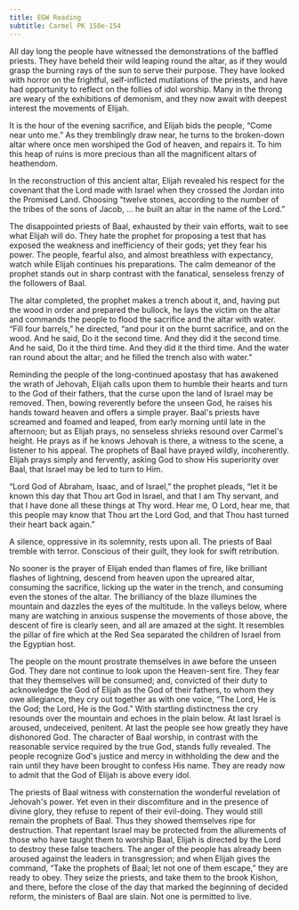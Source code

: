 ```yaml
---
title: EGW Reading
subtitle: Carmel PK 150e-154
---
```


All day long the people have witnessed the demonstrations of the baffled priests. They have beheld their wild leaping round the altar, as if they would grasp the burning rays of the sun to serve their purpose. They have looked with horror on the frightful, self-inflicted mutilations of the priests, and have had opportunity to reflect on the follies of idol worship. Many in the throng are weary of the exhibitions of demonism, and they now await with deepest interest the movements of Elijah.

It is the hour of the evening sacrifice, and Elijah bids the people, “Come near unto me.” As they tremblingly draw near, he turns to the broken-down altar where once men worshiped the God of heaven, and repairs it. To him this heap of ruins is more precious than all the magnificent altars of heathendom.

In the reconstruction of this ancient altar, Elijah revealed his respect for the covenant that the Lord made with Israel when they crossed the Jordan into the Promised Land. Choosing “twelve stones, according to the number of the tribes of the sons of Jacob, ... he built an altar in the name of the Lord.”

The disappointed priests of Baal, exhausted by their vain efforts, wait to see what Elijah will do. They hate the prophet for proposing a test that has exposed the weakness and inefficiency of their gods; yet they fear his power. The people, fearful also, and almost breathless with expectancy, watch while Elijah continues his preparations. The calm demeanor of the prophet stands out in sharp contrast with the fanatical, senseless frenzy of the followers of Baal.

The altar completed, the prophet makes a trench about it, and, having put the wood in order and prepared the bullock, he lays the victim on the altar and commands the people to flood the sacrifice and the altar with water. “Fill four barrels,” he directed, “and pour it on the burnt sacrifice, and on the wood. And he said, Do it the second time. And they did it the second time. And he said, Do it the third time. And they did it the third time. And the water ran round about the altar; and he filled the trench also with water.”

Reminding the people of the long-continued apostasy that has awakened the wrath of Jehovah, Elijah calls upon them to humble their hearts and turn to the God of their fathers, that the curse upon the land of Israel may be removed. Then, bowing reverently before the unseen God, he raises his hands toward heaven and offers a simple prayer. Baal's priests have screamed and foamed and leaped, from early morning until late in the afternoon; but as Elijah prays, no senseless shrieks resound over Carmel's height. He prays as if he knows Jehovah is there, a witness to the scene, a listener to his appeal. The prophets of Baal have prayed wildly, incoherently. Elijah prays simply and fervently, asking God to show His superiority over Baal, that Israel may be led to turn to Him.

“Lord God of Abraham, Isaac, and of Israel,” the prophet pleads, “let it be known this day that Thou art God in Israel, and that I am Thy servant, and that I have done all these things at Thy word. Hear me, O Lord, hear me, that this people may know that Thou art the Lord God, and that Thou hast turned their heart back again.”

A silence, oppressive in its solemnity, rests upon all. The priests of Baal tremble with terror. Conscious of their guilt, they look for swift retribution.

No sooner is the prayer of Elijah ended than flames of fire, like brilliant flashes of lightning, descend from heaven upon the upreared altar, consuming the sacrifice, licking up the water in the trench, and consuming even the stones of the altar. The brilliancy of the blaze illumines the mountain and dazzles the eyes of the multitude. In the valleys below, where many are watching in anxious suspense the movements of those above, the descent of fire is clearly seen, and all are amazed at the sight. It resembles the pillar of fire which at the Red Sea separated the children of Israel from the Egyptian host.

The people on the mount prostrate themselves in awe before the unseen God. They dare not continue to look upon the Heaven-sent fire. They fear that they themselves will be consumed; and, convicted of their duty to acknowledge the God of Elijah as the God of their fathers, to whom they owe allegiance, they cry out together as with one voice, “The Lord, He is the God; the Lord, He is the God.” With startling distinctness the cry resounds over the mountain and echoes in the plain below. At last Israel is aroused, undeceived, penitent. At last the people see how greatly they have dishonored God. The character of Baal worship, in contrast with the reasonable service required by the true God, stands fully revealed. The people recognize God's justice and mercy in withholding the dew and the rain until they have been brought to confess His name. They are ready now to admit that the God of Elijah is above every idol.

The priests of Baal witness with consternation the wonderful revelation of Jehovah's power. Yet even in their discomfiture and in the presence of divine glory, they refuse to repent of their evil-doing. They would still remain the prophets of Baal. Thus they showed themselves ripe for destruction. That repentant Israel may be protected from the allurements of those who have taught them to worship Baal, Elijah is directed by the Lord to destroy these false teachers. The anger of the people has already been aroused against the leaders in transgression; and when Elijah gives the command, “Take the prophets of Baal; let not one of them escape,” they are ready to obey. They seize the priests, and take them to the brook Kishon, and there, before the close of the day that marked the beginning of decided reform, the ministers of Baal are slain. Not one is permitted to live.
